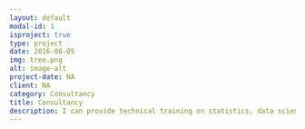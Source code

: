 ```yaml
---
layout: default
modal-id: 1
isproject: true
type: project
date: 2016-08-05
img: tree.png
alt: image-alt
project-date: NA 
client: NA
category: Consultancy
title: Consultancy
description: I can provide technical training on statistics, data science, the most prominent software packages currently available, and distributed infrastructure in order to give the insights you need to start your own data analytics pipeline in the most optimized and efficient environment. I am usually glad to help. Feel free to contact me.
---
```

